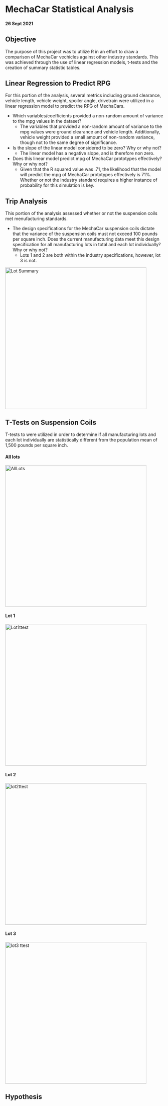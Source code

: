 # MechaCar Statistical Analysis
#### 26 Sept 2021

## Objective
The purpose of this project was to utilize R in an effort to draw a comparison of MechaCar vechicles against other industry standards. This was achieved through the use of linear regression models, t-tests and the creation of summary statistic tables.  

## Linear Regression to Predict RPG
For this portion of the analysis, several metrics including ground clearance, vehicle length, vehicle weight, spoiler angle, drivetrain were utilized in a linear regression model to predict the RPG of MechaCars. 
- Which variables/coefficients provided a non-random amount of variance to the mpg values in the dataset?
  - The variables that provided a non-random amount of variance to the mpg values were ground clearance and vehicle length. Additionally, vehicle weight provided a small amount of non-random variance, though not to the same degree of significance. 
- Is the slope of the linear model considered to be zero? Why or why not?
  - The linear model has a negative slope, and is therefore non zero. 
- Does this linear model predict mpg of MechaCar prototypes effectively? Why or why not?
  - Given that the R squared value was .71, the likelihood that the model will predict the mpg of MechaCar prototypes effectively is 71%. Whether or not the industry standard requires a higher instance of probability for this simulation is key.

## Trip Analysis 
This portion of the analysis assessed whether or not the suspension coils met menufacturing standards. 
- The design specifications for the MechaCar suspension coils dictate that the variance of the suspension coils must not exceed 100 pounds per square inch. Does the current manufacturing data meet this design specification for all manufacturing lots in total and each lot individually? Why or why not?
  - Lots 1 and 2 are both within the industry specifications, however, lot 3 is not. 
  
 <img width="450" alt="Lot Summary" src="https://user-images.githubusercontent.com/85713470/134826884-745cb42a-f9d5-4a4f-a5e4-2b360523e914.png">

## T-Tests on Suspension Coils
T-tests to were utilized in order to determine if all manufacturing lots and each lot individually are statistically different from the population mean of 1,500 pounds per square inch. 


#### All lots
<img width="450" alt="AllLots" src="https://user-images.githubusercontent.com/85713470/134826807-a771175b-6861-4562-95c2-1d923bd47019.png">

#### Lot 1
<img width="450" alt="Lot1ttest" src="https://user-images.githubusercontent.com/85713470/134826815-71a966ef-bdc0-4064-a843-187e3d43d4a0.png">

#### Lot 2
<img width="450" alt="lot2ttest" src="https://user-images.githubusercontent.com/85713470/134826819-b1894e54-a059-43db-ad6c-dd235c9f0c52.png">

#### Lot 3
<img width="450" alt="lot3 ttest" src="https://user-images.githubusercontent.com/85713470/134826822-07ef342c-e875-4240-88be-443a950a48dd.png">

## Hypothesis
